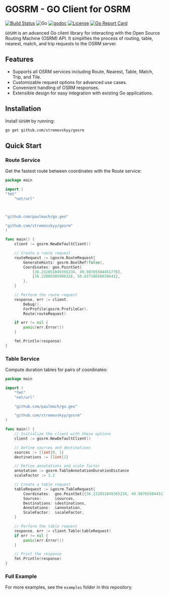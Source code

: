 # GOSRM - GO Client for OSRM

[![Build Status](https://travis-ci.org/stremovskyy/gosrm.svg?branch=master)](https://travis-ci.org/stremovskyy/gosrm)
![Go](https://github.com/stremovskyy/gosrm/workflows/Go/badge.svg?branch=master)
[![godoc](https://img.shields.io/badge/godoc-reference-blue.svg?style=flat-square)](https://godoc.org/github.com/stremovskyy/gosrm)
[![License](https://img.shields.io/badge/license-MIT-blue.svg?style=flat-square)](LICENSE)
[![Go Report Card](https://goreportcard.com/badge/github.com/stremovskyy/gosrm)](https://goreportcard.com/report/github.com/stremovskyy/gosrm)

`GOSRM` is an advanced Go client library for interacting with the Open Source Routing Machine (OSRM) API. It simplifies the process of routing, table, nearest, match, and trip requests to the OSRM
server.

## Features

- Supports all OSRM services including Route, Nearest, Table, Match, Trip, and Tile.
- Customizable request options for advanced use cases.
- Convenient handling of OSRM responses.
- Extensible design for easy integration with existing Go applications.

## Installation

Install `GOSRM` by running:

```bash
go get github.com/stremovskyy/gosrm
```

## Quick Start

### Route Service

Get the fastest route between coordinates with the Route service:

```go
package main

import (
"fmt"
	"net/url"



"github.com/paulmach/go.geo"

"github.com/stremovskyy/gosrm"
)

func main() {
	client := gosrm.NewDefaultClient()

	// Create a route request
	routeRequest := &gosrm.RouteRequest{
		GenerateHints: gosrm.BoolRef(false),
		Coordinates: geo.PointSet{
			{36.232051849365234, 49.98765584451778},
			{36.22089385986328, 50.03718650830641},
		},
	}

	// Perform the route request
	response, err := client.
		Debug().
		ForProfile(gosrm.ProfileCar).
		Route(routeRequest)

	if err != nil {
		panic(err.Error())
	}

	fmt.Println(response)
}
```

### Table Service

Compute duration tables for pairs of coordinates:

```go
package main

import (
	"fmt"
	"net/url"

	"github.com/paulmach/go.geo"

	"github.com/stremovskyy/gosrm"
)

func main() {
	// Initialize the client with these options
	client := gosrm.NewDefaultClient()

	// Define sources and destinations
	sources := []int{0, 1}
	destinations := []int{1}

	// Define annotations and scale factor
	annotation := gosrm.TableAnnotationDurationDistance
	scaleFactor := 1.2

	// Create a table request
	tableRequest := &gosrm.TableRequest{
		Coordinates:  geo.PointSet{{36.232051849365234, 49.98765584451778}, {36.22089385986328, 50.03718650830641}},
		Sources:      &sources,
		Destinations: &destinations,
		Annotations:  &annotation,
		ScaleFactor:  &scaleFactor,
	}

	// Perform the table request
	response, err := client.Table(tableRequest)
	if err != nil {
		panic(err.Error())
	}

	// Print the response
	fmt.Println(response)
}

```

### Full Example

For more examples, see the `examples` folder in this repository.
